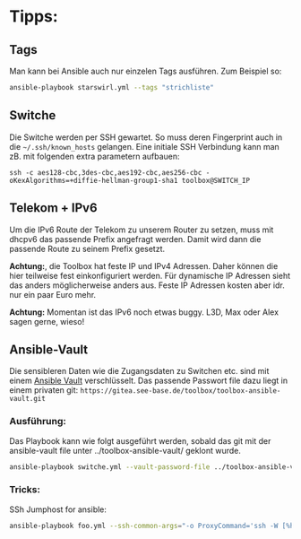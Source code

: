 
 Tipps:
==============

 Tags
--------

Man kann bei Ansible auch nur einzelen Tags ausführen. Zum Beispiel so:

```bash
ansible-playbook starswirl.yml --tags "strichliste"
```

 Switche
-----------
Die Switche werden per SSH gewartet. So muss deren Fingerprint auch in die ``~/.ssh/known_hosts`` gelangen.
Eine initiale SSH Verbindung kann man zB. mit folgenden extra parametern aufbauen:

```
ssh -c aes128-cbc,3des-cbc,aes192-cbc,aes256-cbc -oKexAlgorithms=+diffie-hellman-group1-sha1 toolbox@SWITCH_IP
```

 Telekom + IPv6
-------------
Um die IPv6 Route der Telekom zu unserem Router zu setzen, muss mit dhcpv6 das passende Prefix angefragt werden.
Damit wird dann die passende Route zu seinem Prefix gesetzt.

**Achtung:**, die Toolbox hat feste IP und IPv4 Adressen. Daher können die hier teilweise fest einkonfiguriert werden.
Für dynamische IP Adressen sieht das anders möglicherweise anders aus. Feste IP Adressen kosten aber idr. nur ein paar Euro mehr.

**Achtung:**
Momentan ist das IPv6 noch etwas buggy. L3D, Max oder Alex sagen gerne, wieso!

 Ansible-Vault
---------------

Die sensibleren Daten wie die Zugangsdaten zu Switchen etc. sind mit einem [Ansible Vault](https://docs.ansible.com/ansible/latest/user_guide/vault.html) verschlüsselt.
Das passende Passwort file dazu liegt in einem privaten git: ``https://gitea.see-base.de/toolbox/toolbox-ansible-vault.git``

### Ausführung:

Das Playbook kann wie folgt ausgeführt werden, sobald das git mit der ansible-vault file unter ../toolbox-ansible-vault/ geklont wurde.
```bash
ansible-playbook switche.yml --vault-password-file ../toolbox-ansible-vault/toolbox-ansible-vault.pwd
``` 

### Tricks:

SSh Jumphost for ansible:
```bash
ansible-playbook foo.yml --ssh-common-args="-o ProxyCommand='ssh -W [%h]:%p ansible@vh.tbbs.me'"
```


